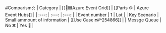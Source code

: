 #Comparism⚖
| Category | [[🥳🟦Azure Event Grid]] | [[Parts ⚙ \| Azure Event Hubs]] | 
| :---: | :---: | :---: |
| Event number | 1 | Lot |
| Key Scenario | Small ammount of information | [[Use Case 🔛#^254866]] |
| Messge Queue | No ❌ | Yes 💚 |


